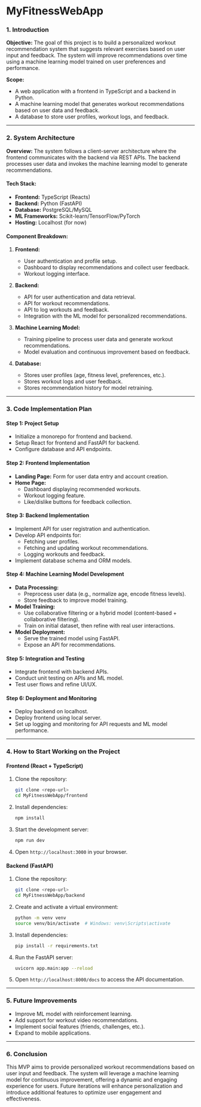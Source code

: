 # MyFitnessWebApp


### **1. Introduction**
**Objective:**
The goal of this project is to build a personalized workout recommendation system that suggests relevant exercises based on user input and feedback. The system will improve recommendations over time using a machine learning model trained on user preferences and performance.

**Scope:**
- A web application with a frontend in TypeScript and a backend in Python.
- A machine learning model that generates workout recommendations based on user data and feedback.
- A database to store user profiles, workout logs, and feedback.

---

### **2. System Architecture**
**Overview:**
The system follows a client-server architecture where the frontend communicates with the backend via REST APIs. The backend processes user data and invokes the machine learning model to generate recommendations.

#### **Tech Stack:**
- **Frontend:** TypeScript (Reacts)
- **Backend:** Python (FastAPI)
- **Database:** PostgreSQL/MySQL
- **ML Frameworks:** Scikit-learn/TensorFlow/PyTorch
- **Hosting:** Localhost (for now)

#### **Component Breakdown:**
1. **Frontend:** 
   - User authentication and profile setup.
   - Dashboard to display recommendations and collect user feedback.
   - Workout logging interface.

2. **Backend:**
   - API for user authentication and data retrieval.
   - API for workout recommendations.
   - API to log workouts and feedback.
   - Integration with the ML model for personalized recommendations.

3. **Machine Learning Model:**
   - Training pipeline to process user data and generate workout recommendations.
   - Model evaluation and continuous improvement based on feedback.

4. **Database:**
   - Stores user profiles (age, fitness level, preferences, etc.).
   - Stores workout logs and user feedback.
   - Stores recommendation history for model retraining.

---

### **3. Code Implementation Plan**

#### **Step 1: Project Setup**
- Initialize a monorepo for frontend and backend.
- Setup React for frontend and FastAPI for backend.
- Configure database and API endpoints.

#### **Step 2: Frontend Implementation**
- **Landing Page:** Form for user data entry and account creation.
- **Home Page:** 
  - Dashboard displaying recommended workouts.
  - Workout logging feature.
  - Like/dislike buttons for feedback collection.

#### **Step 3: Backend Implementation**
- Implement API for user registration and authentication.
- Develop API endpoints for:
  - Fetching user profiles.
  - Fetching and updating workout recommendations.
  - Logging workouts and feedback.
- Implement database schema and ORM models.

#### **Step 4: Machine Learning Model Development**
- **Data Processing:**
  - Preprocess user data (e.g., normalize age, encode fitness levels).
  - Store feedback to improve model training.
- **Model Training:**
  - Use collaborative filtering or a hybrid model (content-based + collaborative filtering).
  - Train on initial dataset, then refine with real user interactions.
- **Model Deployment:**
  - Serve the trained model using FastAPI.
  - Expose an API for recommendations.

#### **Step 5: Integration and Testing**
- Integrate frontend with backend APIs.
- Conduct unit testing on APIs and ML model.
- Test user flows and refine UI/UX.

#### **Step 6: Deployment and Monitoring**
- Deploy backend on localhost.
- Deploy frontend using local server.
- Set up logging and monitoring for API requests and ML model performance.

---

### **4. How to Start Working on the Project**

#### **Frontend (React + TypeScript)**
1. Clone the repository:
   ```bash
   git clone <repo-url>
   cd MyFitnessWebApp/frontend
   ```
2. Install dependencies:
   ```bash
   npm install
   ```
3. Start the development server:
   ```bash
   npm run dev
   ```
4. Open `http://localhost:3000` in your browser.

#### **Backend (FastAPI)**
1. Clone the repository:
   ```bash
   git clone <repo-url>
   cd MyFitnessWebApp/backend
   ```
2. Create and activate a virtual environment:
   ```bash
   python -m venv venv
   source venv/bin/activate  # Windows: venv\Scripts\activate
   ```
3. Install dependencies:
   ```bash
   pip install -r requirements.txt
   ```
4. Run the FastAPI server:
   ```bash
   uvicorn app.main:app --reload
   ```
5. Open `http://localhost:8000/docs` to access the API documentation.

---

### **5. Future Improvements**
- Improve ML model with reinforcement learning.
- Add support for workout video recommendations.
- Implement social features (friends, challenges, etc.).
- Expand to mobile applications.

---

### **6. Conclusion**
This MVP aims to provide personalized workout recommendations based on user input and feedback. The system will leverage a machine learning model for continuous improvement, offering a dynamic and engaging experience for users. Future iterations will enhance personalization and introduce additional features to optimize user engagement and effectiveness.

